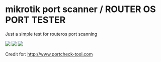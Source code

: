 # mikrotik port scanner / ROUTER OS PORT TESTER
Just a simple test for routeros port scanning

<img border="0" src="https://4.bp.blogspot.com/-jhgEzHVDRJc/XecIn-2htVI/AAAAAAAAAkI/Ierymmk8V5Am0hLbvxM8bZJ7YmhU2DP6ACLcBGAsYHQ/s1600/Screenshot_5.png" />

<img border="0" src="https://4.bp.blogspot.com/-FLx1II6OmzE/XeSzNC9fhtI/AAAAAAAAAjs/Wl27jiZX4vAoSAT__w906bsYbBeC8VnsQCLcBGAsYHQ/s1600/mikrotik%2Bport%2Bscan.png" />

<img border="0" src="https://2.bp.blogspot.com/-qRgJjM4D8fc/XeSzMw40ZqI/AAAAAAAAAjo/REbDzXBzRFolhLZo61Bj5w6nQNHRzaxsQCLcBGAsYHQ/s1600/port%2Bscan%2Bmikrotik.png" />

Credit for: http://www.portcheck-tool.com
